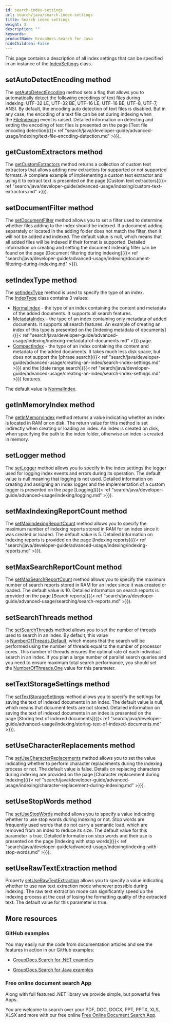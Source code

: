 ```yaml
---
id: search-index-settings
url: search/java/search-index-settings
title: Search index settings
weight: 3
description: ""
keywords: 
productName: GroupDocs.Search for Java
hideChildren: False
---
```

This page contains a description of all index settings that can be specified in an instance of the [IndexSettings](https://apireference.groupdocs.com/search/java/com.groupdocs.search/IndexSettings) class.

## setAutoDetectEncoding method

The [setAutoDetectEncoding](https://apireference.groupdocs.com/search/java/com.groupdocs.search/IndexSettings#setAutoDetectEncoding(boolean)) method sets a flag that allows you to automatically detect the following encodings of text files during indexing: UTF-32 LE, UTF-32 BE, UTF-16 LE, UTF-16 BE, UTF-8, UTF-7, ANSI. By default, the encoding auto detection of text files is disabled. But in any case, the encoding of a text file can be set during indexing when the [FileIndexing](https://apireference.groupdocs.com/search/java/com.groupdocs.search.events/EventHub#FileIndexing) event is raised. Detailed information on detecting and setting the encoding of text files is presented on the page [Text file encoding detection]({{< ref "search/java/developer-guide/advanced-usage/indexing/text-file-encoding-detection.md" >}}).

## getCustomExtractors method

The [getCustomExtractors](https://apireference.groupdocs.com/search/java/com.groupdocs.search/IndexSettings#getCustomExtractors()) method returns a collection of custom text extractors that allows adding new extractors for supported or not supported formats. A complete example of implementing a custom text extractor and using it to extract text is presented on the page [Custom text extractors]({{< ref "search/java/developer-guide/advanced-usage/indexing/custom-text-extractors.md" >}}).

## setDocumentFilter method

The [setDocumentFilter](https://apireference.groupdocs.com/search/java/com.groupdocs.search/IndexSettings#setDocumentFilter(com.groupdocs.search.DocumentFilter)) method allows you to set a filter used to determine whether files adding to the index should be indexed. If a document adding separately or located in the adding folder does not match the filter, then it will not be added and indexed. The default value is null, which means that all added files will be indexed if their format is supported. Detailed information on creating and setting the document indexing filter can be found on the page [Document filtering during indexing]({{< ref "search/java/developer-guide/advanced-usage/indexing/document-filtering-during-indexing.md" >}}).

## setIndexType method

The [setIndexType](https://apireference.groupdocs.com/search/java/com.groupdocs.search/IndexSettings#setIndexType(int)) method is used to specify the type of an index. The [IndexType](https://apireference.groupdocs.com/search/java/com.groupdocs.search.options/IndexType) class contains 3 values:

*   [NormalIndex](https://apireference.groupdocs.com/search/java/com.groupdocs.search.options/IndexType#NormalIndex) - the type of an index containing the content and metadata of the added documents. It supports all search features.
*   [MetadataIndex](https://apireference.groupdocs.com/search/java/com.groupdocs.search.options/IndexType#MetadataIndex) - the type of an index containing only metadata of added documents. It supports all search features. An example of creating an index of this type is presented on the [Indexing metadata of documents]({{< ref "search/java/developer-guide/advanced-usage/indexing/indexing-metadata-of-documents.md" >}}) page.
*   [CompactIndex](https://apireference.groupdocs.com/search/java/com.groupdocs.search.options/IndexType#CompactIndex) - the type of an index containing the content and metadata of the added documents. It takes much less disk space, but does not support the [phrase search]({{< ref "search/java/developer-guide/advanced-usage/creating-an-index/search-index-settings.md" >}}) and the [date range search]({{< ref "search/java/developer-guide/advanced-usage/creating-an-index/search-index-settings.md" >}}) features.

The default value is [NormalIndex](https://apireference.groupdocs.com/search/java/com.groupdocs.search.options/IndexType#NormalIndex).

## getInMemoryIndex method

The [getInMemoryIndex](https://apireference.groupdocs.com/search/java/com.groupdocs.search/IndexSettings#getInMemoryIndex()) method returns a value indicating whether an index is located in RAM or on disk. The return value for this method is set indirectly when creating or loading an index. An index is created on disk, when specifying the path to the index folder, otherwise an index is created in memory.

## setLogger method

The [setLogger](https://apireference.groupdocs.com/search/java/com.groupdocs.search/IndexSettings#setLogger(com.groupdocs.search.common.ILogger)) method allows you to specify in the index settings the logger used for logging index events and errors during its operation. The default value is null meaning that logging is not used. Detailed information on creating and assigning an index logger and the implementation of a custom logger is presented on the page [Logging]({{< ref "search/java/developer-guide/advanced-usage/indexing/logging.md" >}}).

## setMaxIndexingReportCount method

The [setMaxIndexingReportCount](https://apireference.groupdocs.com/search/java/com.groupdocs.search/IndexSettings#setMaxIndexingReportCount(int)) method allows you to specify the maximum number of indexing reports stored in RAM for an index since it was created or loaded. The default value is 5. Detailed information on indexing reports is provided on the page [Indexing reports]({{< ref "search/java/developer-guide/advanced-usage/indexing/indexing-reports.md" >}}).

## setMaxSearchReportCount method

The [setMaxSearchReportCount](https://apireference.groupdocs.com/search/java/com.groupdocs.search/IndexSettings#setMaxSearchReportCount(int)) method allows you to specify the maximum number of search reports stored in RAM for an index since it was created or loaded. The default value is 10. Detailed information on search reports is provided on the page [Search reports]({{< ref "search/java/developer-guide/advanced-usage/searching/search-reports.md" >}}).

## setSearchThreads method

The [setSearchThreads](https://apireference.groupdocs.com/search/java/com.groupdocs.search/IndexSettings#setSearchThreads(int)) method allows you to set the number of threads used to search in an index. By default, this value is [NumberOfThreads.Default](https://apireference.groupdocs.com/search/java/com.groupdocs.search.options/NumberOfThreads#Default), which means that the search will be performed using the number of threads equal to the number of processor cores. This number of threads ensures the optimal rate of each individual search in an index. If you plan a large number of parallel search queries and you need to ensure maximum total search performance, you should set the [NumberOfThreads.One](https://apireference.groupdocs.com/search/java/com.groupdocs.search.options/NumberOfThreads#One) value for this parameter.

## setTextStorageSettings method

The [setTextStorageSettings](https://apireference.groupdocs.com/search/java/com.groupdocs.search/IndexSettings#setTextStorageSettings(com.groupdocs.search.options.TextStorageSettings)) method allows you to specify the settings for saving the text of indexed documents in an index. The default value is null, which means that document texts are not stored. Detailed information on saving the text of indexed documents in an index is presented on the page [Storing text of indexed documents]({{< ref "search/java/developer-guide/advanced-usage/indexing/storing-text-of-indexed-documents.md" >}}).

## setUseCharacterReplacements method

The [setUseCharacterReplacements](https://apireference.groupdocs.com/search/java/com.groupdocs.search/IndexSettings#setUseCharacterReplacements(boolean)) method allows you to set the value indicating whether to perform character replacements during the indexing process or not. The default value is false. Details on replacing characters during indexing are provided on the page [Character replacement during Indexing]({{< ref "search/java/developer-guide/advanced-usage/indexing/character-replacement-during-indexing.md" >}}).

## setUseStopWords method

The [setUseStopWords](https://apireference.groupdocs.com/search/java/com.groupdocs.search/IndexSettings#setUseStopWords(boolean)) method allows you to specify a value indicating whether to use stop words during indexing or not. Stop words are frequently used words that do not carry a semantic load, which are removed from an index to reduce its size. The default value for this parameter is true. Detailed information on stop words and their use is presented on the page [Indexing with stop words]({{< ref "search/java/developer-guide/advanced-usage/indexing/indexing-with-stop-words.md" >}}).

## setUseRawTextExtraction method

Property [setUseRawTextExtraction](https://apireference.groupdocs.com/search/java/com.groupdocs.search/IndexSettings#setUseRawTextExtraction(boolean)) allows you to specify a value indicating whether to use raw text extraction  mode whenever possible during indexing. The raw text extraction mode can significantly speed up the indexing process at the cost of losing the  formatting quality of the extracted text. The default value for this  parameter is true.



## More resources

### GitHub examples

You may easily run the code from documentation articles and see the features in action in our GitHub examples:

*   [GroupDocs.Search for .NET examples](https://github.com/groupdocs-search/GroupDocs.Search-for-.NET)
    
*   [GroupDocs.Search for Java examples](https://github.com/groupdocs-search/GroupDocs.Search-for-Java)
    

### Free online document search App

Along with full featured .NET library we provide simple, but powerful free Apps.

You are welcome to search over your PDF, DOC, DOCX, PPT, PPTX, XLS, XLSX and more with our free online [Free Online Document Search App](https://products.groupdocs.app/search).
